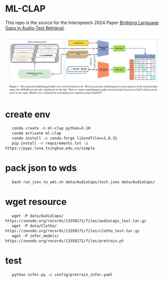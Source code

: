# ML-CLAP

This repo is the source for the Interspeech 2024 Paper [Bridging Language Gaps in Audio-Text Retrieval](https://arxiv.org/abs/2406.07012). 


![Framework](figures/framework.png)

# create env
```
   conda create -n ml-clap python=3.10
   conda activate ml-clap
   conda install -c conda-forge libsndfile==1.0.31
   pip install -r requirements.txt -i https://pypi.tuna.tsinghua.edu.cn/simple
```
# pack json  to wds
```
   bash run_json_to_wds.sh data/AudioCaps/test.json data/AudioCaps/
```
# wget resource
```
   wget -P data/AudioCaps/ https://zenodo.org/records/13358171/files/audiocaps_test.tar.gz
   wget -P data/Clotho/ https://zenodo.org/records/13358171/files/clotho_test.tar.gz
   wget -P infer_models/ https://zenodo.org/records/13358171/files/pretrain.pt
```
# test
```
   python infer.py -c config/pretrain_infer.yaml
```
